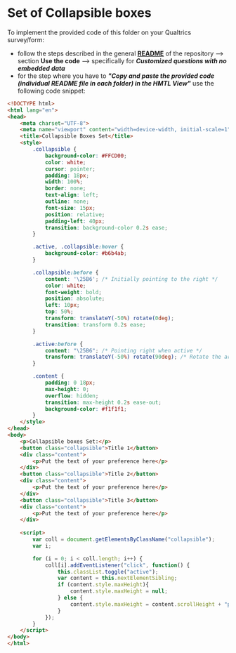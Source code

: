 # Set of Collapsible boxes

To implement the provided code of this folder on your Qualtrics survey/form:
- follow the steps described in the general <a href = "https://github.com/AristotleKandylas/qualtrics_customization/blob/main/README.md" target ="_blank" >**README**</a> of the repository --> section **Use the code** --> specifically for **_Customized questions with no embedded data_**
- for the step where you have to **_"Copy and paste the provided code (individual README file in each folder) in the HMTL View"_** use the following code snippet:

```html
<!DOCTYPE html>
<html lang="en">
<head>
    <meta charset="UTF-8">
    <meta name="viewport" content="width=device-width, initial-scale=1">
    <title>Collapsible Boxes Set</title>
    <style>
        .collapsible {
            background-color: #FFCD00;
            color: white;
            cursor: pointer;
            padding: 18px;
            width: 100%;
            border: none;
            text-align: left;
            outline: none;
            font-size: 15px;
            position: relative;
            padding-left: 40px;
            transition: background-color 0.2s ease;
        }

        .active, .collapsible:hover {
            background-color: #b6b4ab;
        }

        .collapsible:before {
            content: '\25B6'; /* Initially pointing to the right */
            color: white;
            font-weight: bold;
            position: absolute;
            left: 10px;
            top: 50%;
            transform: translateY(-50%) rotate(0deg);
            transition: transform 0.2s ease;
        }

        .active:before {
            content: "\25B6"; /* Pointing right when active */
            transform: translateY(-50%) rotate(90deg); /* Rotate the arrow when active */
        }

        .content {
            padding: 0 18px;
            max-height: 0;
            overflow: hidden;
            transition: max-height 0.2s ease-out;
            background-color: #f1f1f1;
        }
    </style>
</head>
<body>
    <p>Collapsible boxes Set:</p>
    <button class="collapsible">Title 1</button>
    <div class="content">
        <p>Put the text of your preference here</p>
    </div>
    <button class="collapsible">Title 2</button>
    <div class="content">
        <p>Put the text of your preference here</p>
    </div>
    <button class="collapsible">Title 3</button>
    <div class="content">
        <p>Put the text of your preference here</p>
    </div>
    
    <script>
        var coll = document.getElementsByClassName("collapsible");
        var i;

        for (i = 0; i < coll.length; i++) {
            coll[i].addEventListener("click", function() {
                this.classList.toggle("active");
                var content = this.nextElementSibling;
                if (content.style.maxHeight){
                    content.style.maxHeight = null;
                } else {
                    content.style.maxHeight = content.scrollHeight + "px";
                } 
            });
        }
    </script>
</body>
</html>
```

